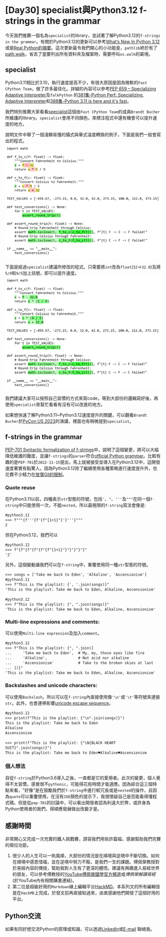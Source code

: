 # [Day30] specialist與Python3.12 f-strings in the grammar

今天我們推薦一個名為`specialist`的library，並試著了解Python3.12的`f-strings in the grammar`。有關於Python3.12的更新可以參考[What’s New In Python 3.12](https://docs.python.org/3.12/whatsnew/3.12.html)或是[Real Python的摘要](https://realpython.com/python312-new-features/)。這次更新最令我們開心的小功能是，`pathlib`終於有了[path.walk](https://realpython.com/python312-new-features/#pathwalk-list-files-and-subdirectories)，省去了當要列出所有資料夾及檔案時，需要呼叫`os.walk`的窘境。

## specialist
Python3.11相比於3.10，執行速度提高不少，有很大原因是因為微軟的`Fast CPython Team`，做了許多最佳化。詳細的內容可以參考[PEP 659 – Specializing Adaptive Interpreter](https://peps.python.org/pep-0659/)及`TalkPython`
的[381集-Python Perf: Specializing, Adaptive Interpreter](https://talkpython.fm/episodes/show/381/python-perf-specializing-adaptive-interpreter)和[388集-Python 3.11 is here and it's fast](https://talkpython.fm/episodes/show/388/python-3.11-is-here-and-its-fast)。

我們特別推薦大家看看[specialist](https://github.com/brandtbucher/specialist)這個由`Fast CPython Team`的成員`Brandt Bucher`所維護的library。`specialist`會用不同顏色，來標注程式中還有機會可以提升速度的地方。

說明文件中舉了一個淺顯易懂的攝式與華式溫度轉換的例子，下面是我們一般會寫出的程式。
![original_code](https://raw.githubusercontent.com/brandtbucher/specialist/main/examples/output-1.png)

下面是經過`specialist`建議所修改的程式。只需要將`int`改為`float`(`32`->`32.0`)及將`5/9`和`9/5`加上括號，即可以提升速度。
![specialized_code](https://raw.githubusercontent.com/brandtbucher/specialist/main/examples/output-4.png)

我們建議大家可以按照自己習慣的方式來寫code，等到大部份的邏輯寫好後，再使用`specialist`來幫忙看看有沒有可以改進的地方。

如果想快速了解Python3.11~Python3.12速度提升的關鍵，可以觀看`Brandt Bucher`於[PyCon US 2023](https://www.youtube.com/watch?v=shQtrn1v7sQ)的演講，裡面也有稍微提到`specialist`。

## f-strings in the grammar
[PEP-701 Syntactic formalization of f-strings](https://peps.python.org/pep-0701/)中，說明了這個變更，將可以大幅降低維護的難度，並讓`f-strings`的`parser`符合[official Python grammar](https://docs.python.org/3/reference/lexical_analysis.html#f-strings)。比較有趣的是`PEP-701`於`2022-11-15`提出，馬上就被接受並導入在Python3.12中，這開發速度著實有點驚人。因為Python3.12除了繼續使用各種策略進行速度提升外，也花費不少精力在[放寬Gil的限制](https://docs.python.org/3.12/whatsnew/3.12.html#pep-684-a-per-interpreter-gil)。

### Quote reuse
在Python3.11以前，四種表示`str`型態的符號，包括`'`、`"`、`'''`及`"""`在同一個`f-string`中只能使用一次，不能`nested`，所以最極限的`f-string`寫法會像是:
```
#python3.11
>>> f"""{f'''{f'{f"{1+1}"}'}'''}"""
2
```
但在Python3.12，我們可以
```
#python3.12
>>> f"{f"{f"{f"{f"{f"{1+1}"}"}"}"}"}"
'2'
```
另外，這個變動讓我們可以在`f-string`中，重覆使用同一種`str`型態的符號。
```
>>> songs = ['Take me back to Eden', 'Alkaline', 'Ascensionism']
#python3.11
>>> f"This is the playlist: {', '.join(songs)}"
'This is the playlist: Take me back to Eden, Alkaline, Ascensionism'

#python3.12
>>> f"This is the playlist: {", ".join(songs)}"
'This is the playlist: Take me back to Eden, Alkaline, Ascensionism'
```

### Multi-line expressions and comments:
可以使用`Multi-line expression`及加入`comment`。
```
#python3.12
>>> f"This is the playlist: {", ".join([
...     'Take me back to Eden',  # My, my, those eyes like fire
...     'Alkaline',              # Not acid nor alkaline
...     'Ascensionism'           # Take to the broken skies at last
... ])}"
'This is the playlist: Take me back to Eden, Alkaline, Ascensionism'
```

### Backslashes and unicode characters:
可以使用`Backslash`。所以可以在`f-string`內直接使用像`'\n'`或`'\t'`等符號來連接`str`。此外，也會連帶影響[unicode escape sequence](https://docs.python.org/3.12/reference/lexical_analysis.html#escape-sequences)。
```
#python3.12
>>> print(f"This is the playlist: {"\n".join(songs)}")
This is the playlist: Take me back to Eden
Alkaline
Ascensionism

>>> print(f"This is the playlist: {"\N{BLACK HEART SUIT}".join(songs)}")
This is the playlist: Take me back to Eden♥Alkaline♥Ascensionism
```
### 個人想法
自從`f-string`於Python3.6導入之後，一直都是它的愛用者。此次的變更，個人覺得不太習慣，感覺很不`pythonic`，可能得花些時間才能適應。因為綜合這三個特點來看，"好像"是在鼓勵我們於`f-string`中進行較冗長或是`nested`的操作，且因為`quote`可以重覆使用，在沒有`IDE`顏色的提示下，我很懷疑自己是否能看得懂程式碼。但是從`pep-701`的討論中，可以看出開發者認為利遠大於弊，或許身為Python使用者的我們，得順應發展做出改變才是。


## 感謝時間
非常開心又完成一次充實的鐵人挑戰賽，請容我們用些許篇幅，感謝幫助我們完賽的兩位功臣。

1. 很少人的人生可以一帆風順，大部份的情況是在順境與逆境中不斷切換。如何在順境中感恩惜福，並在逆境中努力不餒，是我們一生的課題。傅佩榮教授對於易經內容的傳授，幫助我對人生有了更深的體悟。建議有興趣進入易經世界的朋友，可以參考傅教授的[YouTube傅佩榮國學官方頻道](https://www.youtube.com/c/%E5%82%85%E4%BD%A9%E6%A6%AE%E5%9C%8B%E5%AD%B8%E5%AE%98%E6%96%B9%E9%A0%BB%E9%81%93)或*傅佩榮解讀易經*(於YouTube內有相關購書連結)。
2. 第二位是超級好用的`Markdown`線上編輯平台[HackMD](https://hackmd.io/)。本系列文的所有編輯皆是在`HackMD`上完成，於發文前再直接貼過來，由衷感謝他們開發了這個好用的平台。

## Python交流
如果有同好想交流Python的原理或知識，可以透過[LinkedIn](https://cv.ycwu.space)或[E-mail](mailto:jerry@ycwu.space) 聯絡我。